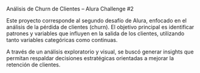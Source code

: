 Análisis de Churn de Clientes – Alura Challenge #2

Este proyecto corresponde al segundo desafío de Alura, enfocado en el análisis de la pérdida de clientes (churn). El objetivo principal es identificar patrones y variables que influyen en la salida de los clientes, utilizando tanto variables categóricas como continuas.

A través de un análisis exploratorio y visual, se buscó generar insights que permitan respaldar decisiones estratégicas orientadas a mejorar la retención de clientes.


